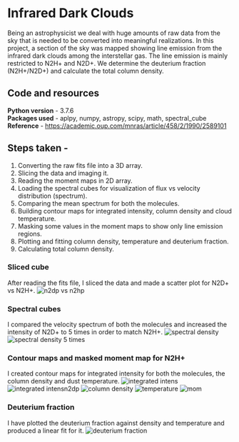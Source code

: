 # Infrared Dark Clouds

Being an astrophysicist we deal with huge amounts of raw data from the sky that is needed to be converted into meaningful realizations. In this project, a section of the sky was mapped showing line emission from the infrared dark clouds among the interstellar gas. The line emission is mainly restricted to N2H+ and N2D+. We determine the deuterium fraction (N2H+/N2D+) and calculate the total column density.

## Code and resources 
**Python version** - 3.7.6  
**Packages used** - aplpy, numpy, astropy, scipy, math, spectral_cube  
**Reference** - https://academic.oup.com/mnras/article/458/2/1990/2589101  

## Steps taken -
1. Converting the raw fits file into a 3D array.
2. Slicing the data and imaging it.
3. Reading the moment maps in 2D array.
4. Loading the spectral cubes for visualization of flux vs velocity distribution (spectrum).
5. Comparing the mean spectrum for both the molecules.
6. Building contour maps for integrated intensity, column density and cloud temperature.
7. Masking some values in the moment maps to show only line emission regions.
8. Plotting and fitting column density, temperature and deuterium fraction.
9. Calculating total column density.

### Sliced cube
After reading the fits file, I sliced the data and made a scatter plot for N2D+ vs N2H+.
      ![n2dp vs n2hp](/images/N2D+_vs_N2H+.png)

### Spectral cubes
I compared the velocity spectrum of both the molecules and increased the intensity of N2D+ to 5 times in order to match N2H+.
![spectral density](/images/vel_spec.png) ![spectral density 5 times](/images/vel_spec_factor5.png)

### Contour maps and masked moment map for N2H+
I created contour maps for integrated intensity for both the molecules, the column density and dust temperature.
![integrated intens](/images/contour_intensity_n2hp.png) ![integrated intensn2dp](/images/contour_intensity_n2dp.png)
![column density](/images/contour_coldens.png) ![temperature](/images/contour_temp.png)
![mom](/images/masked_n2hp_mom.png)

### Deuterium fraction
I have plotted the deuterium fraction against density and temperature and produced a linear fit for it.
![deuterium fraction](/images/dfrac.png)
